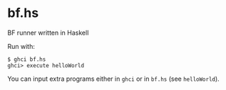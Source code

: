 # bf.hs
BF runner written in Haskell

Run with:
```
$ ghci bf.hs
ghci> execute helloWorld
```

You can input extra programs either in `ghci` or in `bf.hs` (see `helloWorld`).
